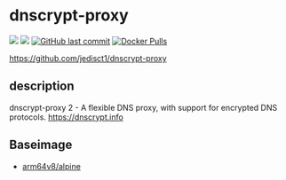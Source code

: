 # dnscrypt-proxy

[![](https://images.microbadger.com/badges/image/kometchtech/dnscrypt-proxy.svg)](https://microbadger.com/images/kometchtech/dnscrypt-proxy "Get your own image badge on microbadger.com")
[![](https://images.microbadger.com/badges/version/kometchtech/dnscrypt-proxy.svg)](https://microbadger.com/images/kometchtech/dnscrypt-proxy "Get your own version badge on microbadger.com")
[![GitHub last commit](https://img.shields.io/github/last-commit/google/skia.svg)](https://github.com/kometchtech/docker-build/commits/master/knot-dns)
[![Docker Pulls](https://img.shields.io/docker/pulls/kometchtech/dnscrypt-proxy.svg)](https://hub.docker.com/r/kometchtech/dnscrypt-proxy/)

<https://github.com/jedisct1/dnscrypt-proxy>

## description

dnscrypt-proxy 2 - A flexible DNS proxy, with support for encrypted DNS protocols. <https://dnscrypt.info>

## Baseimage

- [arm64v8/alpine](https://hub.docker.com/r/arm64v8/alpine/)
